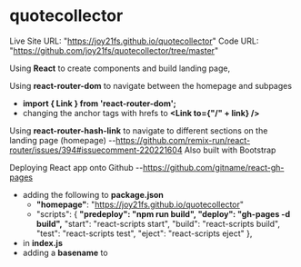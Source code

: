 # quotecollector

Live Site URL: "https://joy21fs.github.io/quotecollector"
Code URL: "https://github.com/joy21fs/quotecollector/tree/master"

Using **React** to create components and build landing page,


Using **react-router-dom** to navigate between the homepage and subpages
- **import { Link } from 'react-router-dom';**
- changing the anchor tags with hrefs to **<Link to={"/" + link} />**


Using **react-router-hash-link** to navigate to different sections on the landing page (homepage)
--https://github.com/remix-run/react-router/issues/394#issuecomment-220221604
Also built with Bootstrap

Deploying React app onto Github
--https://github.com/gitname/react-gh-pages
- adding the following to **package.json**
  - **"homepage"**: "https://joy21fs.github.io/quotecollector"
  - "scripts": {
    **"predeploy": "npm run build",
    "deploy": "gh-pages -d build",**
    "start": "react-scripts start",
    "build": "react-scripts build",
    "test": "react-scripts test",
    "eject": "react-scripts eject"
  },
 - in **index.js**
  - adding a **basename** to <BrowserRouter></BrowserRouter>
